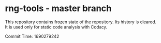 # rng-tools - master branch

This repository contains frozen state of the repository.
Its history is cleared. It is used only for static code
analysis with Codacy.

Commit Time: 1690279242